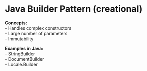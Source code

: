 <h1>Java Builder Pattern (creational)</h1>

<p><b>Concepts:</b></br>
- Handles complex constructors</br>
- Large number of parameters</br>
- Immutability</p>

<p><b>Examples in Java:</b></br>
- StringBuilder</br>
- DocumentBuilder</br>
- Locale.Builder</p>
